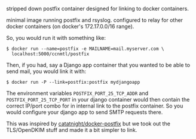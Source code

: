 stripped down postfix container designed for linking to docker containers.

minimal image running postfix and rsyslog. configured to relay for
other docker containers (on docker's 172.17.0.0/16 range).

So, you would run it with something like:

    $ docker run --name=postfix -e MAILNAME=mail.myserver.com \
      localhost:5000/ccnmtl/postfix

Then, if you had, say a Django app container that you wanted to be
able to send mail, you would link it with:

    $ docker run -P --link=postfix:postfix mydjangoapp

The environment variables `POSTFIX_PORT_25_TCP_ADDR` and
`POSTFIX_PORT_25_TCP_PORT` in your django container would then contain
the correct IP/port combo for in internal link to the postfix
container. So you would configure your django app to send SMTP
requests there.

This was inspired by
[catatnight/docker-postfix](https://github.com/catatnight/docker-postfix)
but we took out the TLS/OpenDKIM stuff and made it a bit simpler to
link.

